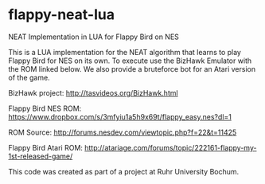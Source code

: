 # flappy-neat-lua
NEAT Implementation in LUA for Flappy Bird on NES

This is a LUA implementation for the NEAT algorithm that learns to play Flappy Bird for NES on its own. To execute use the BizHawk Emulator with the ROM linked below. We also provide a bruteforce bot for an Atari version of the game.

BizHawk project: http://tasvideos.org/BizHawk.html

Flappy Bird NES ROM: https://www.dropbox.com/s/3mfyiu1a5h9x69t/flappy_easy.nes?dl=1

ROM Source: http://forums.nesdev.com/viewtopic.php?f=22&t=11425

Flappy Bird Atari ROM: http://atariage.com/forums/topic/222161-flappy-my-1st-released-game/

This code was created as part of a project at Ruhr University Bochum.
